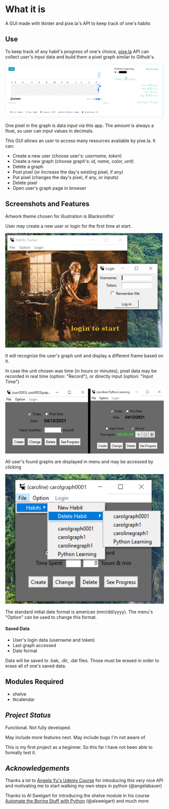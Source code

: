 # What it is

A GUI made with tkinter and pixe.la's API to keep track of one's habits

## Use

To keep track of any habit's progress of one's choice, [pixe.la](pixe.la) API can collect user's input data and build them a pixel graph similar to Github's.

![Pixela Graph](https://github.com/cgodevs/habit-tracker/blob/master/img/screenshots/tempsnip.png)

One pixel in the graph is data input via this app. The amount is always a float, so user can input values in decimals.

This GUI allows an user to access many resources available by pixe.la. It can:

- Create a new user (choose user's: *username, token*)
- Create a new graph (choose graph's: *id, name, color, unit*)
- Delete a graph
- Post pixel (or Increase the day's existing pixel, if any)
- Put pixel (changes the day's pixel, if any, or inputs)
- Delete pixel
- Open user's graph page in browser

## Screenshots and Features

Artwork theme chosen for illustration is Blacksmiths'

User may create a new user or login for the first time at start.

![Login Screen](https://github.com/cgodevs/habit-tracker/blob/master/img/screenshots/login_screen.PNG)

It will recognize the user's graph unit and display a different frame based on it.

In case the unit chosen was time (in hours or minutes), pixel data may be recorded in real time (option: "Record"), or directly input (option: "Input Time")

![Logged Screen non-time unit](https://github.com/cgodevs/habit-tracker/blob/master/img/screenshots/time_unit_frames.png)

All user's found graphs are displayed in menu and may be accessed by clicking

![Features](https://github.com/cgodevs/habit-tracker/blob/master/img/screenshots/features.png)

The standard initial date format is american (mm/dd/yyyy). The menu's "Option" can be used to change this format.

#### Saved Data

- User's login data (username and token)
- Last graph accessed
- Date format

Data will be saved to .bak, .dir, .dat files. Those must be erased in order to erase all of one's saved data.

## Modules Required

- shelve
- tkcalendar

## *Project Status*

Functional. Not fully developed.

May include more features next. May include bugs I'm not aware of. 

This is my first project as a beginner. So this far I have not been able to formally test it.

## *Acknowledgements*

Thanks a lot to [Angela Yu's Udemy Course](https://www.udemy.com/course/100-days-of-code/) for introducing this very nice API and motivating me to start walking my own steps in python (@angelabauer)

Thanks to Al Sweigart for introducing the shelve module in his course [Automate the Boring Stuff with Python](https://www.udemy.com/course/automate/) (@alsweigart) and much more
